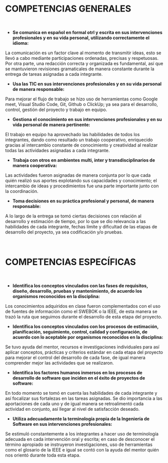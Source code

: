 # COMPETENCIAS GENERALES
<br>

* **Se comunica en español en formal otrl y escrita en sus intervenciones profesionales y en su vida personal, utilizando correctamente el idioma:**

 La comunicación es un factor clave al momento de transmitir ideas, esto se llevó a cabo mediante participaciones ordenadas, precisas y respetuosas. Por otra parte, una redacción correcta y organizada es fundamental, así que se mantuvieron revisiones gramaticales de manera constante durante la entrega de tareas asignadas a cada integrante.

 * **Usa las TIC en sus intervenciones profesionales y en su vida personal de manera responsable:**

 Para mejorar el flujo de trabajo se hizo uso de herramientas como Google meet, Visual Studio Code, Git, Github o ClickUp; ya sea para el desarrollo, control, gestión del proyecto y trabajo en equipo.

 * **Gestiona el conocimiento en sus intervenciones profesionales y en su vida personal de manera pertinente:**

 El trabajo en equipo ha aprovechado las habilidades de todos los integrantes, dando como resultado un trabajo cooperativo, enriquecido gracias al intercambio constante de conocimiento y creatividad al realizar todas las actividades asignadas a cada integrante.

 * **Trabaja con otros en ambientes multi, inter y transdisciplinarios de manera cooperativa:**

 Las actividades fueron asignadas de manera conjunta por lo que cada quién realizó sus aportes explotando sus capacidades y conocimiento; el intercambio de ideas y procedimientos fue una parte importante junto con la coordinación.

 * **Toma decisiones en su práctica profesional y personal, de manera responsable:**

 A lo largo de la entrega se tomó ciertas decisiones con relación al desarrollo y estimación de tiempo, por lo que se dio relevancia a las habilidades de cada integrante, fechas límite y dificultad de las etapas de desarrollo del proyecto, ya sea codificación y/o pruebas.

<br> 

# COMPETENCIAS ESPECÍFICAS
<br>

* **Identifica los conceptos vinculados con las fases de requisitos, diseño, desarrollo, pruebas y mantenimiento, de acuerdo los organismos reconocidos en la disciplina:**

Los conocimientos adquiridos en clase fueron complementados con el uso de fuentes de información como el SWEBOK o la IEEE, de esta manera se trazó la ruta que seguimos durante el desarrollo de esta etapa del proyecto. 

* **Identifica los conceptos vinculados con los procesos de estimación, planificación, seguimiento, control, calidad y configuración, de acuerdo con lo aceptable por organismos reconocidos en la disciplina:**

Se tuvo ayuda del mentor, recursos e investigaciones individuales para así aplicar conceptos, prácticas y criterios estándar en cada etapa del proyecto para mejorar el control del desarrollo de cada fase, de igual manera comprender mejor las actividades que se realizaron.

* **Identifica los factores humanos inmersos en los procesos de desarrollo de software que inciden en el éxito de proyectos de software:**

En todo momento se tomó en cuenta las habilidades de cada integrante y así focalizar sus fortalezas en las tareas asignadas. Se dio importancia a las aportaciones de cada uno y de igual manera se retroalimentó cada actividad en conjunto, así llegar al nivel de satisfacción deseado.

* **Utiliza adecuadamente la terminología propia de la Ingeniería de Software en sus intervenciones profesionales:**

Se estimuló constantemente a los integrantes a hacer uso de terminología adecuada en cada intervención oral y escrita; en caso de desconocer el término apropiado se instruyeron investigaciones, uso de herramientas como el glosario de la IEEE e igual se contó con la ayuda del mentor quién nos orientó durante toda esta etapa.

<br>